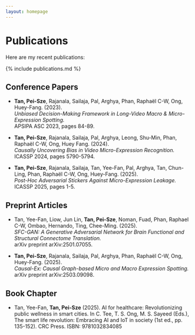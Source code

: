 ```yaml
---
layout: homepage
---
```


# Publications

Here are my recent publications:

{% include publications.md %}

## Conference Papers

- **Tan, Pei-Sze**, Rajanala, Sailaja, Pal, Arghya, Phan, Raphaël C-W, Ong, Huey-Fang. (2023).  
  *Unbiased Decision-Making Framework in Long-Video Macro & Micro-Expression Spotting.*  
  APSIPA ASC 2023, pages 84-89.

- **Tan, Pei-Sze**, Rajanala, Sailaja, Pal, Arghya, Leong, Shu-Min, Phan, Raphaël C-W, Ong, Huey Fang. (2024).  
  *Causally Uncovering Bias in Video Micro-Expression Recognition.*  
  ICASSP 2024, pages 5790-5794.

- **Tan, Pei-Sze**, Rajanala, Sailaja, Tan, Yee-Fan, Pal, Arghya, Tan, Chun-Ling, Phan, Raphaël C-W, Ong, Huey-Fang. (2025).  
  *Post-Hoc Adversarial Stickers Against Micro-Expression Leakage.*  
  ICASSP 2025, pages 1-5.

## Preprint Articles

- Tan, Yee-Fan, Liow, Jun Lin, **Tan, Pei-Sze**, Noman, Fuad, Phan, Raphael C-W, Ombao, Hernando, Ting, Chee-Ming. (2025).  
  *SFC-GAN: A Generative Adversarial Network for Brain Functional and Structural Connectome Translation.*  
  arXiv preprint arXiv:2501.07055.

- **Tan, Pei-Sze**, Rajanala, Sailaja, Pal, Arghya, Phan, Raphaël C-W, Ong, Huey-Fang. (2025).  
  *Causal-Ex: Causal Graph-based Micro and Macro Expression Spotting.*  
  arXiv preprint arXiv:2503.09098.

## Book Chapter 

- Tan, Yee-Fan, **Tan, Pei-Sze** (2025). AI for healthcare: Revolutionizing public wellness in smart cities.
  In C. Tee, T. S. Ong, M. S. Sayeed (Eds.), The smart life revolution: Embracing AI and IoT in society (1st ed., pp. 135-152). CRC Press. ISBN: 9781032834085
